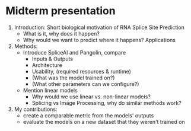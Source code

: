 # Midterm presentation

1. Introduction: Short biological motivation of RNA Splice Site Prediction
   - What is it, why does it happen?
   - Why would we want to predict where it happens? Applications
2. Methods:
   - Introduce SpliceAI and Pangolin, compare
     - Inputs & Outputs
     - Architecture
     - Usability, (required resources & runtime)
     - (What was the model trained on?)
     - (What other parameters can we configure?)
   - Mention linear models
     - Why would we use linear vs. non-linear models?
     - Splicing vs Image Processing, why do similar methods work?
3. My contributions:
   - create a comparable metric from the models' outputs
   - evaluate the models on a new dataset that they weren't trained on
